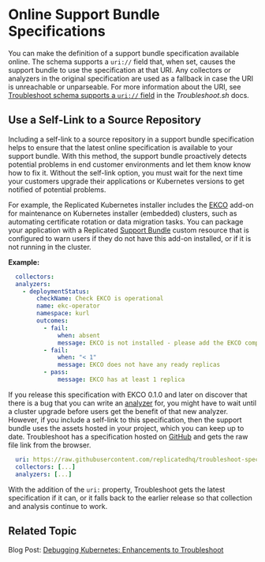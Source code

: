 # Online Support Bundle Specifications

You can make the definition of a support bundle specification available online. The schema supports a `uri://` field that, when set, causes the support bundle to use the specification at that URI.  Any collectors or analyzers in the original specification are used as a fallback in case the URI is unreachable or unparseable. For more information about the URI, see [Troubleshoot schema supports a `uri://` field](https://troubleshoot.sh/docs/support-bundle/supportbundle/#uri) in the _Troubleshoot.sh_ docs.

## Use a Self-Link to a Source Repository

Including a self-link to a source repository in a support bundle specification helps to ensure that the latest online specification is available to your support bundle. With this method, the support bundle proactively detects potential problems in end customer environments and let them know know how to fix it. Without the self-link option, you must wait for the next time your customers upgrade their applications or Kubernetes versions to get notified of potential problems.

For example, the Replicated Kubernetes installer includes the [EKCO](https://kurl.sh/docs/add-ons/ekco) add-on for maintenance on Kubernetes installer (embedded) clusters, such as automating certificate rotation or data migration tasks. You can package your application with a Replicated [Support Bundle](https://docs.replicated.com/vendor/preflight-support-bundle-creating#customize-a-support-bundle) custom resource that is configured to warn users if they do not have this add-on installed, or if it is not running in the cluster. 

**Example:**

```yaml
  collectors:
  analyzers:
    - deploymentStatus:
        checkName: Check EKCO is operational
        name: ekc-operator
        namespace: kurl
        outcomes:
          - fail:
              when: absent
              message: EKCO is not installed - please add the EKCO component to your kURL spec and re-run the installer script
          - fail:
              when: "< 1"
              message: EKCO does not have any ready replicas
          - pass:
              message: EKCO has at least 1 replica
```

If you release this specification with EKCO 0.1.0 and later on discover that there is a bug that you can write an [analyzer](https://troubleshoot.sh/docs/analyze/) for, you might have to wait until a cluster upgrade before users get the benefit of that new analyzer.  However, if you include a self-link to this specification, then the support bundle uses the assets hosted in your project, which you can keep up to date. Troubleshoot has a specification hosted on [GitHub](https://github.com/replicatedhq/troubleshoot-specs/blob/main/in-cluster/ekco.yaml) and gets the raw file link from the browser.

```yaml
  uri: https://raw.githubusercontent.com/replicatedhq/troubleshoot-specs/main/in-cluster/ekco.yaml
  collectors: [...]
  analyzers: [...]
```

With the addition of the `uri:` property, Troubleshoot gets the latest specification if it can, or it falls back to the earlier release so that collection and analysis continue to work.  

## Related Topic

Blog Post: [Debugging Kubernetes: Enhancements to Troubleshoot](https://www.replicated.com/blog/debugging-kubernetes-enhancements-to-troubleshoot/#Using-online-specs-for-support-bundles)
